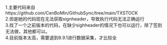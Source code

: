 1.主要代码来自https://github.com/CenBoMin/GithubSync/tree/main/TXSTOCK  
2.但是她的代码现在无法获取signheader，导致执行代码无法正确运行  
3.找了一个之前版本的代码，在缺少sighheader的情况下也可以运行，除了签到无法做，其他都可以。  
4.目前版本太高，需要退到8.9.1进行数据采集，才比较全  

